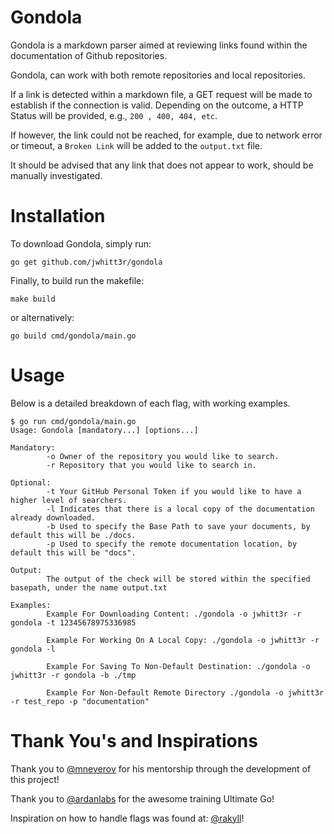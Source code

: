 # Gondola
Gondola is a markdown parser aimed at reviewing links found within the documentation of Github repositories.

Gondola, can work with both remote repositories and local repositories.

If a link is detected within a markdown file, a GET request will be made to establish if the connection is valid. Depending on the outcome, a HTTP Status will be provided, e.g., `200 , 400, 404, etc`. 

If however, the link could not be reached, for example, due to network error or timeout, a `Broken Link` will be added to the `output.txt` file.

It should be advised that any link that does not appear to work, should be manually investigated.

# Installation
To download Gondola, simply run:
```
go get github.com/jwhitt3r/gondola
```

Finally, to build run the makefile:
```
make build
```

or alternatively:
```
go build cmd/gondola/main.go
```

# Usage
Below is a detailed breakdown of each flag, with working examples.

```
$ go run cmd/gondola/main.go
Usage: Gondola [mandatory...] [options...]

Mandatory:
        -o Owner of the repository you would like to search.
        -r Repository that you would like to search in.

Optional:
        -t Your GitHub Personal Token if you would like to have a higher level of searchers.
        -l Indicates that there is a local copy of the documentation already downloaded.
        -b Used to specify the Base Path to save your documents, by default this will be ./docs.
        -p Used to specify the remote documentation location, by default this will be "docs".

Output:
        The output of the check will be stored within the specified basepath, under the name output.txt

Examples:
        Example For Downloading Content: ./gondola -o jwhitt3r -r gondola -t 12345678975336985

        Example For Working On A Local Copy: ./gondola -o jwhitt3r -r gondola -l

        Example For Saving To Non-Default Destination: ./gondola -o jwhitt3r -r gondola -b ./tmp

        Example For Non-Default Remote Directory ./gondola -o jwhitt3r -r test_repo -p "documentation"
```

# Thank You's and Inspirations
Thank you to [@mneverov](https://github.com/mneverov) for his mentorship through the development of this project!

Thank you to [@ardanlabs](https://github.com/ardanlabs) for the awesome training Ultimate Go!

Inspiration on how to handle flags was found at: [@rakyll](https://github.com/rakyll/hey)!